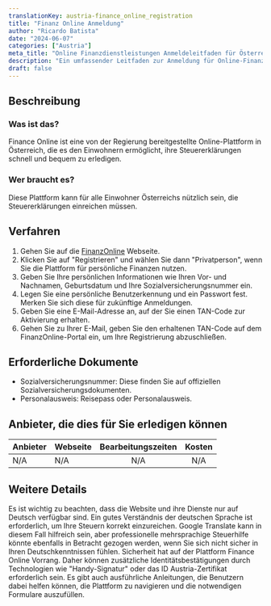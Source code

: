 ```yaml
---
translationKey: austria-finance_online_registration
title: "Finanz Online Anmeldung"
author: "Ricardo Batista"
date: "2024-06-07"
categories: ["Austria"]
meta_title: "Online Finanzdienstleistungen Anmeldeleitfaden für Österreich"
description: "Ein umfassender Leitfaden zur Anmeldung für Online-Finanzdienstleistungen in Österreich."
draft: false
---
```


## Beschreibung
### Was ist das?
Finance Online ist eine von der Regierung bereitgestellte Online-Plattform in Österreich, die es den Einwohnern ermöglicht, ihre Steuererklärungen schnell und bequem zu erledigen.
### Wer braucht es?
Diese Plattform kann für alle Einwohner Österreichs nützlich sein, die Steuererklärungen einreichen müssen.

## Verfahren
1. Gehen Sie auf die [FinanzOnline](https://finanzonline.bmf.gv.at/fon/index.jsp) Webseite.
2. Klicken Sie auf "Registrieren" und wählen Sie dann "Privatperson", wenn Sie die Plattform für persönliche Finanzen nutzen.
3. Geben Sie Ihre persönlichen Informationen wie Ihren Vor- und Nachnamen, Geburtsdatum und Ihre Sozialversicherungsnummer ein.
4. Legen Sie eine persönliche Benutzerkennung und ein Passwort fest. Merken Sie sich diese für zukünftige Anmeldungen.
5. Geben Sie eine E-Mail-Adresse an, auf der Sie einen TAN-Code zur Aktivierung erhalten.
6. Gehen Sie zu Ihrer E-Mail, geben Sie den erhaltenen TAN-Code auf dem FinanzOnline-Portal ein, um Ihre Registrierung abzuschließen.

## Erforderliche Dokumente
- Sozialversicherungsnummer: Diese finden Sie auf offiziellen Sozialversicherungsdokumenten.
- Personalausweis: Reisepass oder Personalausweis.

## Anbieter, die dies für Sie erledigen können

| Anbieter        |     Webseite     |     Bearbeitungszeiten    |       Kosten      |
| --------------- | --------------- |  :-------------: | :-------------: |
| N/A            |    N/A       |      N/A      |        N/A       |

## Weitere Details
Es ist wichtig zu beachten, dass die Website und ihre Dienste nur auf Deutsch verfügbar sind. Ein gutes Verständnis der deutschen Sprache ist erforderlich, um Ihre Steuern korrekt einzureichen. Google Translate kann in diesem Fall hilfreich sein, aber professionelle mehrsprachige Steuerhilfe könnte ebenfalls in Betracht gezogen werden, wenn Sie sich nicht sicher in Ihren Deutschkenntnissen fühlen. Sicherheit hat auf der Plattform Finance Online Vorrang. Daher können zusätzliche Identitätsbestätigungen durch Technologien wie "Handy-Signatur" oder das ID Austria-Zertifikat erforderlich sein. Es gibt auch ausführliche Anleitungen, die Benutzern dabei helfen können, die Plattform zu navigieren und die notwendigen Formulare auszufüllen.